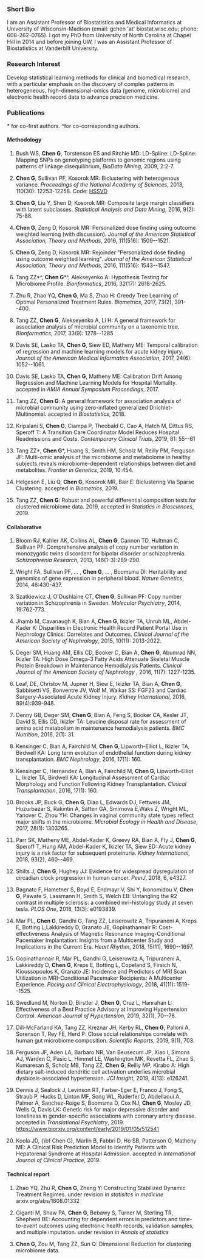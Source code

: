 ### Short Bio
I am an Assistant Professor of Biostatistics and Medical Informatics at University of Wisconsin-Madison (email: gchen 'at' biostat.wisc.edu; phone: 608-262-0765). I got my PhD from University of North Carolina at Chapel Hill in 2014 and before joining UW, I was an Assistant Professor of Biostatistics at Vanderbilt University.

### Research Interest
Develop statistical learning methods for clinical and biomedical research, with a particular emphasis on the discovery of complex patterns in heterogeneous, high-dimensional-omics data (genome, microbiome) and electronic health record data to advance precision medicine.

### Publications
\* for co-first authors. ^for co-corresponding authors.
#### Methodology
1. Bush WS, **Chen G**, Torstenson ES and Ritchie MD: LD-Spline: LD-Spline: Mapping SNPs on genotyping platforms to genomic regions using patterns of linkage disequilibrium, _BioData Mining_, 2009, 2:2-7.

2. **Chen G**, Sullivan PF, Kosorok MR: Biclustering with heterogenous variance. _Proceedings of the National Academy of Sciences_, 2013, 110(30): 12253-12258. Code: [HSSVD](https://cran.r-project.org/web/packages/HSSVD/index.html)

3. **Chen G**, Liu Y, Shen D, Kosorok MR: Composite large margin classifiers with latent subclasses. _Statistical Analysis and Data Mining_, 2016, 9(2): 75-88.

4. **Chen G**, Zeng D, Kosorok MR: Personalized dose finding using outcome weighted learning (with discussion). _Journal of the American Statistical Association, Theory and Methods_, 2016, 111(516): 1509--1521.

5. **Chen G**, Zeng D, Kosorok MR: Rejoinder "Personalized dose finding using outcome weighted learning". _Journal of the American Statistical Association, Theory and Methods_, 2016, 111(516): 1543--1547.
 
6. Tang ZZ\*^, **Chen G**\*^, Alekseyenko A: Hypothesis Testing for Microbiome Profile. _Bionformatics_, 2016, 32(17): 2618-2625.

7. Zhu R, Zhao YQ, **Chen G**, Ma S, Zhao H: Greedy Tree Learning of Optimal Personalized Treatment Rules. _Biometrics_, 2017, 73(2), 391--400.

8. Tang ZZ, **Chen G**, Alekseyenko A, Li H: A general framework for association analysis of microbial community on a taxonomic tree. _Bionformatics_, 2017, 33(9): 1278--1285

9. Davis SE, Lasko TA, **Chen G**, Siew ED, Matheny ME: Temporal calibration of regression and machine learning models for acute kidney injury. _Journal of the American Medical Informatics Association_, 2017, 24(6): 1052--1061.

10. Davis SE, Lasko TA, **Chen G**, Matheny ME: Calibration Drift Among Regression and Machine Learning Models for Hospital Mortality. accepted in _AMIA Annual Symposium Proceedings_, 2017.

11. Tang ZZ, **Chen G**: A general framework for association analysis of microbial community using zero-inflated generalized Dirichlet-Multinomial. accepted in _Biostatistics_, 2018.

12. Kripalani S, **Chen G**, Ciampa P, Theobald C, Cao A, Hatch M, Dittus RS, Speroff T: A Transition Care Coordinator Model Reduces Hospital Readmissions and Costs. _Contemporary Clinical Trials_, 2019, 81: 55--61

13. Tang ZZ\*,  **Chen G**\*, Huang S, Smith HM, Scholz M, Reilly PM, Ferguson JF: Multi-omic analysis of the microbiome and metabolome in healthy subjects reveals microbiome-dependent relationships between diet and metabolites. _Frontier in Genetics_, 2019, 10:454.

14. Helgeson E, Liu Q, **Chen G**, Kosorok MR, Bair E: Biclustering Via Sparse Clustering. accepted in _Biometrics_, 2019.

15. Tang ZZ, **Chen G**: Robust and powerful differential composition tests for clustered microbiome data. 2019, accepted in _Statistics in Biosciences_, 2019. 

#### Collaborative
1. Bloom RJ, Kahler AK, Collins AL, **Chen G**, Cannon TD, Hultman C, Sullivan PF: Comprehensive analysis of copy number variation in monozygotic twins discordant for bipolar disorder or schizophrenia. _Schizophrenia Research_, 2013, 146(1-3):289-290.

2. Wright FA, Sullivan PF, ... , **Chen G**, ... , Boomsma DI: Heritability and genomics of gene expression in peripheral blood. _Nature Genetics_, 2014, 46:430-437.

3. Szatkiewicz J, O'Dushlaine CT, **Chen G**, Sullivan PF: Copy number variation in Schizophrenia in Sweden. _Molecular Psychiatry_, 2014, 19:762-773.

4. Jhamb M, Cavanaugh K, Bian A, **Chen G**, Ikizler TA, Unruh ML, Abdel-Kader K: Disparities in Electronic Health Record Patient Portal Use in Nephrology Clinics: Correlates and Outcomes. _Clinical Journal of the American Society of Nephrology_, 2015, 10(11): 2013-2022.

5. Deger SM, Huang AM, Ellis CD, Booker C, Bian A, **Chen G**, Abumrad NN, Ikizler TA: High Dose Omega-3 Fatty Acids Attenuate Skeletal Muscle Protein Breakdown in Maintenance Hemodialysis Patients. _Clinical Journal of the American Society of Nephrology_ , 2016, 11(7): 1227-1235.

6. Leaf, DE, Christov M, Jupner H, Siew E, Ikizler TA, Bian A, **Chen G**, Sabbisetti VS, Bonventre JV, Wolf M, Waikar SS: FGF23 and Cardiac Surgery-Associated Acute Kidney Injury. _Kidney International_, 2016, 89(4):939-948.

7. Denny GB, Deger SM, **Chen G**, Bian A, Feng S, Booker CA, Kesler JT, David S, Ellis CD, Ikizler TA: Leucine disposal rate for assessment of amino acid metabolism in maintenance hemodialysis patients. _BMC Nutrition_, 2016, 2(1): 31.

8. Kensinger C, Bian A, Fairchild M, **Chen G**, Lipworth-Elliot L, Ikizler TA, Birdwell KA: Long term evolution of endothelial function during kidney transplantation. _BMC Nephrology_, 2016, 17(1): 160.

9. Kensinger C, Hernandez A, Bian A, Fairchild M, **Chen G**, Lipworth-Elliot L, Ikizler TA, Birdwell KA: Longitudinal Assessment of Cardiac Morphology and Function Following Kidney Transplantation. _Clinical Transplantation_, 2016, 17(1): 160.

10. Brooks JP, Buck G, **Chen G**, Diao L, Edwards DJ, Fettweis JM, Huzurbazar S, Rakintin A, Satten GA, Smirnova E,Waks Z, Wright ML, Yanover C, Zhou YH: Changes in vaginal community state types reflect major shifts in the microbiome. _Microbial Ecology in Health and Disease_, 2017, 28(1): 1303265.

11. Parr SK, Matheny ME, Abdel-Kader K, Greevy RA, Bian A, Fly J, **Chen G**, Speroff T, Hung AM, Abdel-Kader K, Ikizler TA, Siew ED: Acute kidney injury is a risk factor for subsequent proteinuria. _Kidney International_, 2018, 93(2), 460--469.

12. Shilts J, **Chen G**, Hughey JJ: Evidence for widespread dysregulation of circadian clock progression in human cancer. _PeerJ_, 2018, 6, e4327.

13. Bagnato F, Hametner S, Boyd E, Endmayr V, Shi Y, Ikonomidou V, **Chen G**, Pawate S, Lassmann H, Smith S, Welch EB: Untangling the R2 contrast in multiple sclerosis: a combined mri-histology study at seven tesla. _PLOS One_, 2018, 13(3): e0193839.

14. Mar PL, **Chen G**, Gandhi G, Tang ZZ, Leiserowitz A, Tripuraneni A, Kreps E, Botting L,Lakkireddy D, Granato JE, Gopinathannair R: Cost-effectiveness Analysis of Magnetic Resonance Imaging-Conditional Pacemaker Implantation: Insights from a Multicenter Study and Implications in the Current Era. _Heart Rhythm_, 2018, 15(11), 1690--1697.

15. Gopinathannair R, Mar PL, Gandhi G, Leiserowitz A, Tripuraneni A, Lakkireddy D, **Chen G**, Kreps E, Botting L, Copeland S, Firsich N, Kioussopoulos K, Granato JE: Incidence and Predictors of MRI Scan Utilization in MRI-Conditional Pacemaker Recipients: A Multicenter Experience. _Pacing and Clinical Electrophysiology_, 2018, 41(11): 1519--1525.

16. Swedlund M, Norton D, Birstler J, **Chen G**, Cruz L, Hanrahan L: Effectiveness of a Best Practice Advisory at Improving Hypertension Control. _American Journal of Hypertension_, 2019, 32(1), 70--76.

17. Dill-McFarland KA, Tang ZZ, Kreznar JH, Kerby RL, **Chen G**, Palloni A, Sorenson T, Rey FE, Herd P: Close social relationships correlate with human gut microbiome composition. _Scientific Reports_, 2019, 9(1), 703.

18. Ferguson JF, Aden LA, Barbaro NR, Van Beusecum JP, Xiao l, Simons AJ, Warden C, Pasic L, Himmel LE, Washington MK, Revetta FL, Zhao S, Kumaresan S, Scholz MB, Tang ZZ, **Chen G**, Reilly MP, Kirabo A: High dietary salt-induced dendritic cell activation underlies microbial dysbiosis-associated hypertension. _JCI Insight_, 2019, 4(13): e126241.

19. Dennis J, Sealock J, Levinson RT, Farber-Eger E, Franco J, Fong  S, Straub P, Hucks D, Linton  MF, Song  WL, Ruderfer D, Abdellaoui  A, Palmer A,  Sanchez-Roige S, Boomsma D, Cox NJ, **Chen G**, Mosley JD, Wells Q, Davis LK: Genetic risk for major depressive disorder and loneliness in gender-specific associations with coronary artery disease. accepted in _Translational Psychiatry_, 2019. https://www.biorxiv.org/content/early/2019/01/05/512541 

20. Koola JD, {\bf Chen G}, Marlin B, Fabbri D, Ho SB, Patterson O, Matheny ME: A Clinical Risk Prediction Model to Identify Patients with Hepatorenal Syndrome at Hospital Admission. accepted in _International Journal of Clinical Practice_, 2019.

#### Technical report
1. Zhao YQ, Zhu R, **Chen G**, Zheng Y: Constructing Stabilized Dynamic Treatment Regimes. under revision in _statisitcs in medicine_ arxiv.org/abs/1808.01332

2. Giganti M, Shaw PA, **Chen G**, Bebawy S, Turner M, Sterling TR, Shepherd BE: Accounting for dependent errors in predictors and time-to-event outcomes using electronic health records, validation samples, and multiple imputation. under revision in _Annals of statistics_

3. **Chen G**, Zou M, Tang ZZ, Sun Q: Dimensional Reduction for clustering microbiome data.
